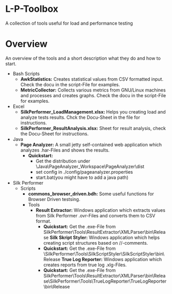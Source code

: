# L-P-Toolbox
A collection of tools useful for load and performance testing

# Overview 
An overview of the tools and a short description what they do and how to start.
* Bash Scripts
  * **AwkStatistics:** Creates statistical values from CSV formatted input. Check the docu in the script-File for examples.
  * **MetricCollector:** Collects various metrics from GNU/Linux machines and processes and creates graphs. Check the docu in the script-File for examples.
* Excel
  * **SilkPerformer_LoadManagement.xlsx:** Helps you creating load and analyze tests results. Chck the Docu-Sheet in the file for instructions.
  * **SilkPerformer_ResultAnalysis.xlsx:** Sheet for result analysis, check the Docu-Sheet for instructions.
* Java
  * **Page Analyzer:** A small jetty self-contained web application which analyzes .har-Files and shows the results.
    * **Quickstart:** 
	  * Get the distribution under \Java\PageAnalyzer_Workspace\PageAnalyzer\dist
	  * set config in ./config/pageanalyzer.properties
	  * start.bat(you might have to add a java path)
* Silk Performer
  * Scripts
    * **commons_browser_driven.bdh:** Some useful functions for Browser Driven testsing. 
    * Tools
	  * **Result Extractor:** Windows application which extracts values from Silk Performer .ovr-Files and converts them to CSV format.
	    * **Quickstart:** Get the .exe-File from SilkPerformer\Tools\ResultExtractor\XMLParser\bin\Release
		**Silk Skript Styler:** Windows application which helps creating script structures based on //-comments.
	    * **Quickstart:** Get the .exe-File from \SilkPerformer\Tools\SilkScriptStyler\SilkScriptStyler\bin\Release
		**True Log Reporter:** Windows application which creates reports from true log .xlg-Files.
	    * **Quickstart:** Get the .exe-File from SilkPerformer\Tools\ResultExtractor\XMLParser\bin\Release\SilkPerformer\Tools\TrueLogReporter\TrueLogReporter\bin\Release
		